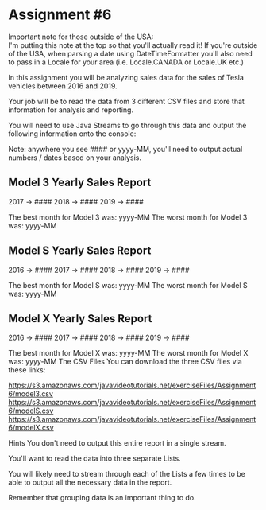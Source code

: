 Assignment #6
=====================================================
Important note for those outside of the USA:  
I'm putting this note at the top so that you'll actually read it! If you're outside of the USA, when parsing a date using DateTimeFormatter you'll also need to pass in a Locale for your area (i.e. Locale.CANADA or Locale.UK etc.)


In this assignment you will be analyzing sales data for the sales of Tesla vehicles between 2016 and 2019.

Your job will be to read the data from 3 different CSV files and store that information for analysis and reporting.

You will need to use Java Streams to go through this data and output the following information onto the console:

Note: anywhere you see #### or yyyy-MM, you'll need to output actual numbers / dates based on your analysis.


Model 3 Yearly Sales Report
---------------------------
2017 -> ####
2018 -> ####
2019 -> ####

The best month for Model 3 was: yyyy-MM
The worst month for Model 3 was: yyyy-MM

Model S Yearly Sales Report
---------------------------
2016 -> ####
2017 -> ####
2018 -> ####
2019 -> ####

The best month for Model S was: yyyy-MM
The worst month for Model S was: yyyy-MM

Model X Yearly Sales Report
---------------------------
2016 -> ####
2017 -> ####
2018 -> ####
2019 -> ####

The best month for Model X was: yyyy-MM
The worst month for Model X was: yyyy-MM
The CSV Files
You can download the three CSV files via these links:

https://s3.amazonaws.com/javavideotutorials.net/exerciseFiles/Assignment6/model3.csv
https://s3.amazonaws.com/javavideotutorials.net/exerciseFiles/Assignment6/modelS.csv
https://s3.amazonaws.com/javavideotutorials.net/exerciseFiles/Assignment6/modelX.csv


Hints
You don't need to output this entire report in a single stream.

You'll want to read the data into three separate Lists.

You will likely need to stream through each of the Lists a few times to be able to output all the necessary data in the report.

Remember that grouping data is an important thing to do.

